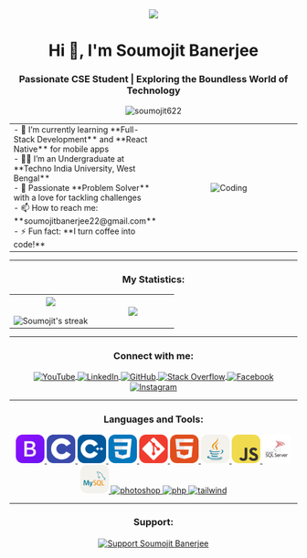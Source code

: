 
<p align="center">
  <picture align="center">
    <img align="center" src="https://github.com/7oSkaaa/7oSkaaa/blob/main/Images/about_me.gif?raw=true" width="50px">
  </picture>
</p>

<h1 align="center">Hi 👋, I'm Soumojit Banerjee</h1>
<h3 align="center">Passionate CSE Student | Exploring the Boundless World of Technology</h3>

<p align="center"> 
  <img src="https://komarev.com/ghpvc/?username=soumojit622&label=Profile%20views&color=0e75b6&style=flat" alt="soumojit622" /> 
</p>

<table align="center">
  <tr border="none">
    <td width="50%" align="left">
      - 🌱 I’m currently learning **Full-Stack Development** and **React Native** for mobile apps <br>
      - 🧑‍🎓 I’m an Undergraduate at **Techno India University, West Bengal** <br>
      - 💬 Passionate **Problem Solver** with a love for tackling challenges <br>
      - 📫 How to reach me: **soumojitbanerjee22@gmail.com** <br>
      - ⚡ Fun fact: **I turn coffee into code!**
    </td>
    <td width="50%" align="center">
      <img align="center" alt="Coding" width="450" src="https://repository-images.githubusercontent.com/588181932/e36ec678-7984-4cdd-8e4c-a3932772ff8e">
    </td>
  </tr>
</table>

---

<h3 align="center">My Statistics:</h3>
<p align="center">
<table align="center">
  <tr border="none">
    <td width="50%" align="center">
      <img align="center" src="https://github-readme-stats.vercel.app/api?username=soumojit622&theme=dark&show_icons=true&count_private=true" />
      <br><br>
      <img title="🔥 Get streak stats for your profile at git.io/streak-stats" alt="Soumojit's streak" src="https://github-readme-streak-stats.herokuapp.com/?user=soumojit622&theme=dark&hide_border=false" />
    </td>
    <td width="50%" align="center">
      <img align="center" src="https://github-readme-stats.anuraghazra1.vercel.app/api/top-langs/?username=soumojit622&theme=dark&hide_border=false&no-bg=true&no-frame=true&langs_count=10"/>
    </td>
  </tr>
</table>

---

<h3 align="center">Connect with me:</h3>
<p align="center">
  <a href="https://www.youtube.com/@soumojitbanerjee7273" target="blank">
    <img align="center" src="https://img.icons8.com/fluency/48/000000/youtube-play.png" alt="YouTube" height="50" width="50" />
  </a>
  <a href="https://linkedin.com/in/soumojit-banerjee-4914b3228" target="blank">
    <img align="center" src="https://img.icons8.com/color/48/000000/linkedin.png" alt="LinkedIn" height="50" width="50" />
  </a>
  <a href="https://github.com/soumojit622" target="blank">
    <img align="center" src="https://img.icons8.com/ios-glyphs/48/000000/github.png" alt="GitHub" height="50" width="50" />
  </a>
  <a href="https://stackoverflow.com/users/22345746/soumojit-banerjee" target="blank">
    <img align="center" src="https://img.icons8.com/color/48/000000/stack-overflow.png" alt="Stack Overflow" height="50" width="50" />
  </a>
  <a href="https://www.facebook.com/soumojit.banerjee.125" target="blank">
    <img align="center" src="https://img.icons8.com/color/48/000000/facebook.png" alt="Facebook" height="50" width="50" />
  </a>
  <a href="https://www.instagram.com/soumo622/" target="blank">
    <img align="center" src="https://img.icons8.com/fluency/48/000000/instagram-new.png" alt="Instagram" height="50" width="50" />
  </a>
</p>

---

<h3 align="center">Languages and Tools:</h3>
<p align="center"> 
  <a href="https://getbootstrap.com" target="_blank" rel="noreferrer"> 
    <img src="https://github.com/tandpfun/skill-icons/blob/main/icons/Bootstrap.svg" alt="bootstrap" width="50" height="50"/> 
  </a> 
  <a href="https://www.cprogramming.com/" target="_blank" rel="noreferrer"> 
    <img src="https://github.com/tandpfun/skill-icons/blob/main/icons/C.svg" alt="c" width="50" height="50"/> 
  </a> 
  <a href="https://www.w3schools.com/cpp/" target="_blank" rel="noreferrer"> 
    <img src="https://github.com/tandpfun/skill-icons/blob/main/icons/CPP.svg" alt="cplusplus" width="50" height="50"/> 
  </a> 
  <a href="https://www.w3schools.com/css/" target="_blank" rel="noreferrer"> 
    <img src="https://github.com/tandpfun/skill-icons/blob/main/icons/CSS.svg" alt="css3" width="50" height="50"/> 
  </a> 
  <a href="https://git-scm.com/" target="_blank" rel="noreferrer"> 
    <img src="https://github.com/tandpfun/skill-icons/blob/main/icons/Git.svg" alt="git" width="50" height="50"/> 
  </a> 
  <a href="https://www.w3.org/html/" target="_blank" rel="noreferrer"> 
    <img src="https://github.com/tandpfun/skill-icons/blob/main/icons/HTML.svg" alt="html5" width="50" height="50"/> 
  </a> 
  <a href="https://www.java.com" target="_blank" rel="noreferrer"> 
    <img src="https://github.com/tandpfun/skill-icons/blob/main/icons/Java-Light.svg" alt="java" width="50" height="50"/> 
  </a> 
  <a href="https://developer.mozilla.org/en-US/docs/Web/JavaScript" target="_blank" rel="noreferrer"> 
    <img src="https://github.com/tandpfun/skill-icons/blob/main/icons/JavaScript.svg" alt="javascript" width="50" height="50"/> 
  </a> 
  <a href="https://www.microsoft.com/en-us/sql-server" target="_blank" rel="noreferrer"> 
    <img src="https://github.com/Scar1109/skill-icons/blob/Scar1109/icons/microsoftSQL.svg" alt="mssql" width="50" height="50"/> 
  </a> 
  <a href="https://www.mysql.com/" target="_blank" rel="noreferrer"> 
    <img src="https://github.com/tandpfun/skill-icons/blob/main/icons/MySQL-Light.svg" alt="mysql" width="50" height="50"/> 
  </a> 
  <a href="https://www.photoshop.com/en" target="_blank" rel="noreferrer"> 
    <img src="https://github.com/Scar1109/skill-icons/blob/Scar1109/icons/Photoshop.svg" alt="photoshop" width="50" height="50"/> 
  </a> 
  <a href="https://www.php.net" target="_blank" rel="noreferrer"> 
    <img src="https://github.com/Scar1109/skill-icons/blob/Scar1109/icons/PHP-Light.svg" alt="php" width="50" height="50"/> 
  </a> 
  <a href="https://tailwindcss.com/" target="_blank" rel="noreferrer"> 
    <img src="https://github.com/Scar1109/skill-icons/blob/Scar1109/icons/TailwindCSS-Light.svg" alt="tailwind" width="50" height="50"/> 
  </a> 
</p>

---

<h3 align="center">Support:</h3>
<p align="center">
  <a href="https://www.buymeacoffee.com/scar2001"> 
    <img align="center" src="https://cdn.buymeacoffee.com/buttons/v2/default-yellow.png" height="50" width="210" alt="Support Soumojit Banerjee"/>
  </a>
</p>

